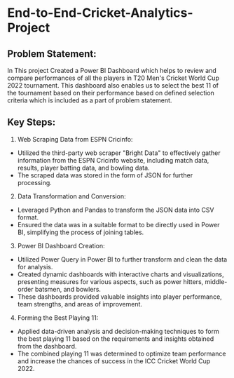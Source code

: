 # End-to-End-Cricket-Analytics-Project

## Problem Statement:

In This project Created a Power BI Dashboard which helps to review and compare performances of all the players in T20 Men's Cricket World Cup 2022 tournament. This dashboard also enables us to select the best 11 of the tournament based on their performance based on defined selection criteria which is included as a part of problem statement.

## Key Steps:
1. Web Scraping Data from ESPN Cricinfo:

* Utilized the third-party web scraper "Bright Data" to effectively gather information from the ESPN Cricinfo website, including match data, results, player batting data, and bowling data.
* The scraped data was stored in the form of JSON for further processing.

2. Data Transformation and Conversion:

* Leveraged Python and Pandas to transform the JSON data into CSV format.
* Ensured the data was in a suitable format to be directly used in Power BI, simplifying the process of joining tables.

3. Power BI Dashboard Creation:

* Utilized Power Query in Power BI to further transform and clean the data for analysis.
* Created dynamic dashboards with interactive charts and visualizations, presenting measures for various aspects, such as power hitters, middle-order batsmen, and bowlers.
* These dashboards provided valuable insights into player performance, team strengths, and areas of improvement.

4. Forming the Best Playing 11:

* Applied data-driven analysis and decision-making techniques to form the best playing 11 based on the requirements and insights obtained from the dashboard.
* The combined playing 11 was determined to optimize team performance and increase the chances of success in the ICC Cricket World Cup 2022.



